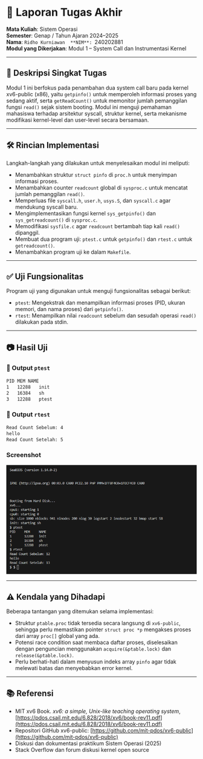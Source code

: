 
# 📝 Laporan Tugas Akhir

**Mata Kuliah**: Sistem Operasi  
**Semester**: Genap / Tahun Ajaran 2024–2025  
**Nama**: `Ridho Kurniawan 
**NIM**: `240202881  
**Modul yang Dikerjakan**: Modul 1 – System Call dan Instrumentasi Kernel

---

## 📌 Deskripsi Singkat Tugas

Modul 1 ini berfokus pada penambahan dua system call baru pada kernel xv6-public (x86), yaitu `getpinfo()` untuk memperoleh informasi proses yang sedang aktif, serta `getReadCount()` untuk memonitor jumlah pemanggilan fungsi `read()` sejak sistem booting. Modul ini menguji pemahaman mahasiswa terhadap arsitektur syscall, struktur kernel, serta mekanisme modifikasi kernel-level dan user-level secara bersamaan.

---

## 🛠️ Rincian Implementasi

Langkah-langkah yang dilakukan untuk menyelesaikan modul ini meliputi:

- Menambahkan struktur `struct pinfo` di `proc.h` untuk menyimpan informasi proses.
- Menambahkan counter `readcount` global di `sysproc.c` untuk mencatat jumlah pemanggilan `read()`.
- Memperluas file `syscall.h`, `user.h`, `usys.S`, dan `syscall.c` agar mendukung syscall baru.
- Mengimplementasikan fungsi kernel `sys_getpinfo()` dan `sys_getreadcount()` di `sysproc.c`.
- Memodifikasi `sysfile.c` agar `readcount` bertambah tiap kali `read()` dipanggil.
- Membuat dua program uji: `ptest.c` untuk `getpinfo()` dan `rtest.c` untuk `getreadcount()`.
- Menambahkan program uji ke dalam `Makefile`.

---

## ✅ Uji Fungsionalitas

Program uji yang digunakan untuk menguji fungsionalitas sebagai berikut:

- `ptest`: Mengekstrak dan menampilkan informasi proses (PID, ukuran memori, dan nama proses) dari `getpinfo()`.
- `rtest`: Menampilkan nilai `readcount` sebelum dan sesudah operasi `read()` dilakukan pada stdin.

---

## 📷 Hasil Uji

### 📍 Output `ptest`

```
PID	MEM	NAME
1	12288	init
2	16384	sh
3	12288	ptest
```

### 📍 Output `rtest`

```
Read Count Sebelum: 4
hello
Read Count Setelah: 5
```
### Screenshot
![hasil rtest dan ptest](./screnshot/modul1.png)

---

## ⚠️ Kendala yang Dihadapi

Beberapa tantangan yang ditemukan selama implementasi:

- Struktur `ptable.proc` tidak tersedia secara langsung di `xv6-public`, sehingga perlu memastikan pointer `struct proc *p` mengakses proses dari array `proc[]` global yang ada.
- Potensi race condition saat membaca daftar proses, diselesaikan dengan penguncian menggunakan `acquire(&ptable.lock)` dan `release(&ptable.lock)`.
- Perlu berhati-hati dalam menyusun indeks array `pinfo` agar tidak melewati batas dan menyebabkan error kernel.

---

## 📚 Referensi

- MIT xv6 Book. *xv6: a simple, Unix-like teaching operating system*, [https://pdos.csail.mit.edu/6.828/2018/xv6/book-rev11.pdf](https://pdos.csail.mit.edu/6.828/2018/xv6/book-rev11.pdf)
- Repositori GitHub xv6-public: [https://github.com/mit-pdos/xv6-public](https://github.com/mit-pdos/xv6-public)
- Diskusi dan dokumentasi praktikum Sistem Operasi (2025)
- Stack Overflow dan forum diskusi kernel open source
